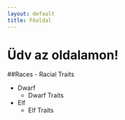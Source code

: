 ```yaml
---
layout: default
title: Főoldal
---
```


# Üdv az oldalamon!

##Races
    - Racial Traits
- Dwarf
    - Dwarf Traits
- Elf
    - Elf Traits

